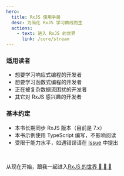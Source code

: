 ```yaml
---
hero:
  title: RxJS 使用手册
  desc: 为简化 RxJS 学习曲线而生
  actions:
    - text: 进入 RxJS 的世界
      link: /core/stream
---
```


### 适用读者

- 想要学习响应式编程的开发者
- 想要学习函数式编程的开发者
- 正在被复杂数据流困扰的开发者
- 其它对 RxJS 感兴趣的开发者

### 基本约定

- 本书长期同步 RxJS 版本（目前是 7.x）
- 本书示例使用 TypeScript 编写，不影响阅读
- 受限于能力水平，如遇错误请在 [Issue](https://github.com/olivewind/learning-rxjs/issues/new) 中提出

<!--

### 关于作者

王力国，一名常年居住在上海的软件工程师，目前效力于人工智能公司 [DataGrand（达观数据）](http://www.datagrand.com/) 。

你可以通过以下方式联系到我：

- GitHub：[olivewind](https://github.com/olivewind)
- 知乎：[王力国](https://www.zhihu.com/people/san-huan-mei-you-shao)
- 邮箱：olivewind.wang@gmail.com

-->

<br/>

从现在开始，跟我一起进入[RxJS 的世界 🎉 🎉 🎉](./core/stream)
